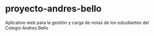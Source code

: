 # proyecto-andres-bello
Aplicativo web para la gestión y carga de notas de los estudiantes del Colegio Andres Bello
